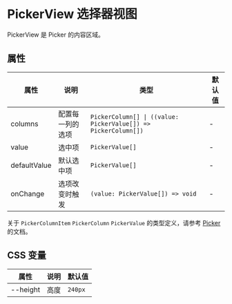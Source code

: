 # PickerView 选择器视图

PickerView 是 Picker 的内容区域。

<code src="./demos/basic.tsx"></code>

## 属性

| 属性         | 说明             | 类型                                                           | 默认值 |
| ------------ | ---------------- | -------------------------------------------------------------- | ------ |
| columns      | 配置每一列的选项 | `PickerColumn[] \| ((value: PickerValue[]) => PickerColumn[])` | -      |
| value        | 选中项           | `PickerValue[]`                                                | -      |
| defaultValue | 默认选中项       | `PickerValue[]`                                                | -      |
| onChange     | 选项改变时触发   | `(value: PickerValue[]) => void`                               | -      |

关于 `PickerColumnItem` `PickerColumn` `PickerValue` 的类型定义，请参考 [Picker](./picker) 的文档。

## CSS 变量

| 属性     | 说明 | 默认值  |
| -------- | ---- | ------- |
| --height | 高度 | `240px` |

